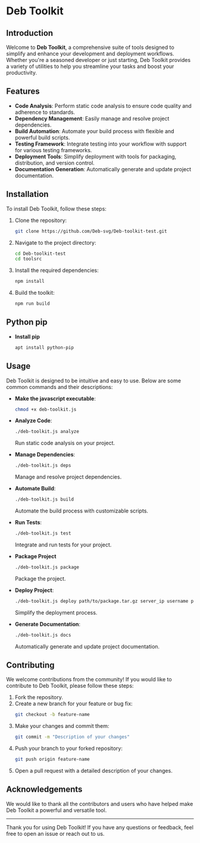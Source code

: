 # Deb Toolkit

## Introduction

Welcome to **Deb Toolkit**, a comprehensive suite of tools designed to simplify and enhance your development and deployment workflows. Whether you're a seasoned developer or just starting, Deb Toolkit provides a variety of utilities to help you streamline your tasks and boost your productivity.

## Features

- **Code Analysis**: Perform static code analysis to ensure code quality and adherence to standards.
- **Dependency Management**: Easily manage and resolve project dependencies.
- **Build Automation**: Automate your build process with flexible and powerful build scripts.
- **Testing Framework**: Integrate testing into your workflow with support for various testing frameworks.
- **Deployment Tools**: Simplify deployment with tools for packaging, distribution, and version control.
- **Documentation Generation**: Automatically generate and update project documentation.

## Installation

To install Deb Toolkit, follow these steps:

1. Clone the repository:
    ```bash
    git clone https://github.com/Deb-svg/Deb-toolkit-test.git
    ```
2. Navigate to the project directory:
    ```bash
    cd Deb-toolkit-test
    cd toolsrc
    ```
3. Install the required dependencies:
    ```bash
    npm install
    ```
4. Build the toolkit:
    ```bash
    npm run build
    ```


## Python pip

- **Install pip**
  ```bash
  apt install python-pip
  ```


## Usage

Deb Toolkit is designed to be intuitive and easy to use. Below are some common commands and their descriptions:

- **Make the javascript executable**:
    ```bash
    chmod +x deb-toolkit.js

- **Analyze Code**:
    ```bash
    ./deb-toolkit.js analyze
    ```
    Run static code analysis on your project.

- **Manage Dependencies**:
    ```bash
    ./deb-toolkit.js deps
    ```
    Manage and resolve project dependencies.

- **Automate Build**:
    ```bash
    ./deb-toolkit.js build
    ```
    Automate the build process with customizable scripts.

- **Run Tests**:
    ```bash
    ./deb-toolkit.js test
    ```
    Integrate and run tests for your project.

- **Package Project**
  ```bash
  ./deb-toolkit.js package
  ```

  Package the project.

- **Deploy Project**:
    ```bash
    ./deb-toolkit.js deploy path/to/package.tar.gz server_ip username password
    ```
    Simplify the deployment process.

- **Generate Documentation**:
    ```bash
    ./deb-toolkit.js docs
    ```
    Automatically generate and update project documentation.

## Contributing

We welcome contributions from the community! If you would like to contribute to Deb Toolkit, please follow these steps:

1. Fork the repository.
2. Create a new branch for your feature or bug fix:
    ```bash
    git checkout -b feature-name
    ```
3. Make your changes and commit them:
    ```bash
    git commit -m "Description of your changes"
    ```
4. Push your branch to your forked repository:
    ```bash
    git push origin feature-name
    ```
5. Open a pull request with a detailed description of your changes.

## Acknowledgements

We would like to thank all the contributors and users who have helped make Deb Toolkit a powerful and versatile tool.

---

Thank you for using Deb Toolkit! If you have any questions or feedback, feel free to open an issue or reach out to us.

